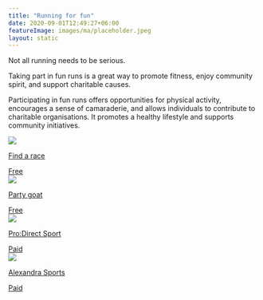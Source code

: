 ```yaml
---
title: "Running for fun"
date: 2020-09-01T12:49:27+06:00
featureImage: images/ma/placeholder.jpeg
layout: static
---
```


Not all running needs to be serious.

Taking part in fun runs is a great way to promote fitness, enjoy community spirit, and support charitable causes.

Participating in fun runs offers opportunities for physical activity, encourages a sense of camaraderie, and allows individuals to contribute to charitable organisations. It promotes a healthy lifestyle and supports community initiatives.

<a class="ma-link" href="https://findarace.com/fun-runs"><div class="ma-card ma-card-Health"><div class="ma-icon"><img src ="/images/icon-check.png"/></div><div class="ma-name"><p>Find a race</p></div><div class="ma-paid-text"><span>Free</span></div></div></a><a class="ma-link" href="https://partygoat.com/blogs/party-guide/what-are-the-benefits-of-a-fun-run"><div class="ma-card ma-card-Health"><div class="ma-icon"><img src ="/images/icon-check.png"/></div><div class="ma-name"><p>Party goat</p></div><div class="ma-paid-text"><span>Free </span></div></div></a><a class="ma-link" href="https://www.awin1.com/cread.php?awinmid=6667&awinaffid=1198638&ued=https%3A%2F%2Fwww.prodirectsport.com%2Frunning%2F"><div class="ma-card ma-card-Health"><div class="ma-icon"><img src ="/images/icon-pound.png"/></div><div class="ma-name"><p>Pro:Direct Sport</p></div><div class="ma-paid-text"><span>Paid</span></div></div></a><a class="ma-link" href="https://www.awin1.com/cread.php?awinmid=20567&awinaffid=1198638&ued=https%3A%2F%2Fwww.alexandrasports.com%2F"><div class="ma-card ma-card-Health"><div class="ma-icon"><img src ="/images/icon-pound.png"/></div><div class="ma-name"><p>Alexandra Sports</p></div><div class="ma-paid-text"><span>Paid</span></div></div></a>  

<br/><br/>






